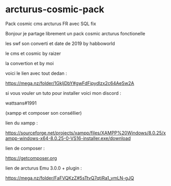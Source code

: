 # arcturus-cosmic-pack


Pack cosmic cms arcturus FR  avec SQL fix 


Bonjour je partage librement un pack cosmic arcturus fonctionelle


les swf son converti et date de 2019 by habboworld 

le cms et cosmic by raizer 

la convertion et by moi 

voici le lien avec tout dedan : 

https://mega.nz/folder/1GkljDbY#gwFdFipydlzx2c64AeSw2A


si vous vouler un tuto pour installer voici mon discord :

wattsans#1991


(xampp et composer son conséllier) 

lien du xampp : 

https://sourceforge.net/projects/xampp/files/XAMPP%20Windows/8.0.25/xampp-windows-x64-8.0.25-0-VS16-installer.exe/download



lien de composer : 

https://getcomposer.org

lien de arcturus Emu 3.0.0 + plugin : 

https://mega.nz/folder/FaFVQKzZ#5sTtvQ7qtiRa1_vmLN-gJQ
